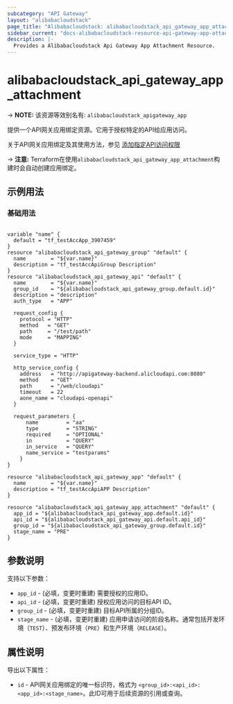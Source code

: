 ```yaml
---
subcategory: "API Gateway"
layout: "alibabacloudstack"
page_title: "Alibabacloudstack: alibabacloudstack_api_gateway_app_attachment"
sidebar_current: "docs-alibabacloudstack-resource-api-gateway-app-attachment"
description: |-
  Provides a Alibabacloudstack Api Gateway App Attachment Resource.
---
```


# alibabacloudstack_api_gateway_app_attachment
-> **NOTE:** 该资源等效别名有: `alibabacloudstack_apigateway_app`

提供一个API网关应用绑定资源。它用于授权特定的API给应用访问。

关于API网关应用绑定及其使用方法，参见 [添加指定API访问权限](https://help.aliyun.com/apsara/enterprise/v_3_14_0_20210519/apigateway/apsara-developer-guide/authorize-the-app-to-use-multiple-apis-1.html?spm=a2c4g.14484438.10001.187)

-> **注意:** Terraform在使用`alibabacloudstack_api_gateway_app_attachment`构建时会自动创建应用绑定。

## 示例用法

### 基础用法

```

variable "name" {
  default = "tf_testAccApp_3907459"
}
resource "alibabacloudstack_api_gateway_group" "default" {
  name        = "${var.name}"
  description = "tf_testAccApiGroup Description"
}
resource "alibabacloudstack_api_gateway_api" "default" {
  name        = "${var.name}"
  group_id    = "${alibabacloudstack_api_gateway_group.default.id}"
  description = "description"
  auth_type   = "APP"

  request_config {
    protocol = "HTTP"
    method   = "GET"
    path     = "/test/path"
    mode     = "MAPPING"
  }

  service_type = "HTTP"

  http_service_config {
    address   = "http://apigateway-backend.alicloudapi.com:8080"
    method    = "GET"
    path      = "/web/cloudapi"
    timeout   = 22
    aone_name = "cloudapi-openapi"
  }

  request_parameters {
      name         = "aa"
      type         = "STRING"
      required     = "OPTIONAL"
      in           = "QUERY"
      in_service   = "QUERY"
      name_service = "testparams"
    }
}

resource "alibabacloudstack_api_gateway_app" "default" {
  name        = "${var.name}"
  description = "tf_testAccApiAPP Description"
}

resource "alibabacloudstack_api_gateway_app_attachment" "default" {
  app_id = "${alibabacloudstack_api_gateway_app.default.id}"
  api_id = "${alibabacloudstack_api_gateway_api.default.api_id}"
  group_id = "${alibabacloudstack_api_gateway_group.default.id}"
  stage_name = "PRE"
}
```

## 参数说明

支持以下参数：

* `app_id` - (必填，变更时重建) 需要授权的应用ID。
* `api_id` - (必填，变更时重建) 授权应用访问的目标API ID。
* `group_id` - (必填，变更时重建) 目标API所属的分组ID。
* `stage_name` - (必填，变更时重建) 应用申请访问的阶段名称。通常包括开发环境（`TEST`）、预发布环境（`PRE`）和生产环境（`RELEASE`）。

## 属性说明

导出以下属性：

* `id` - API网关应用绑定的唯一标识符，格式为 `<group_id>:<api_id>:<app_id>:<stage_name>`。此ID可用于后续资源的引用或查询。